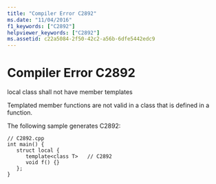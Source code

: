 ```yaml
---
title: "Compiler Error C2892"
ms.date: "11/04/2016"
f1_keywords: ["C2892"]
helpviewer_keywords: ["C2892"]
ms.assetid: c22a5084-2f50-42c2-a56b-6dfe5442edc9
---
```

# Compiler Error C2892

local class shall not have member templates

Templated member functions are not valid in a class that is defined in a function.

The following sample generates C2892:

```
// C2892.cpp
int main() {
   struct local {
      template<class T>   // C2892
      void f() {}
   };
}
```